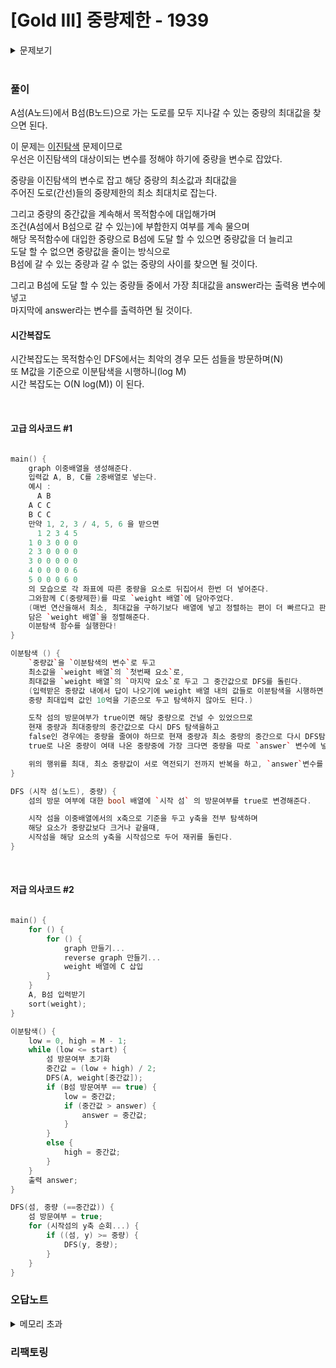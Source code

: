 # [Gold III] 중량제한 - 1939 

<details>

<summary> 문제보기 </summary>

[문제 링크](https://www.acmicpc.net/problem/1939) 

### 성능 요약

메모리: 6084 KB, 시간: 56 ms

### 분류

너비 우선 탐색, 이분 탐색, 자료 구조, 분리 집합, 그래프 이론, 그래프 탐색

### 제출 일자

2023년 11월 27일 15:16:54

### 문제 설명

<p>N(2 ≤ N ≤ 10,000)개의 섬으로 이루어진 나라가 있다. 이들 중 몇 개의 섬 사이에는 다리가 설치되어 있어서 차들이 다닐 수 있다.</p>

<p>영식 중공업에서는 두 개의 섬에 공장을 세워 두고 물품을 생산하는 일을 하고 있다. 물품을 생산하다 보면 공장에서 다른 공장으로 생산 중이던 물품을 수송해야 할 일이 생기곤 한다. 그런데 각각의 다리마다 중량제한이 있기 때문에 무턱대고 물품을 옮길 순 없다. 만약 중량제한을 초과하는 양의 물품이 다리를 지나게 되면 다리가 무너지게 된다.</p>

<p>한 번의 이동에서 옮길 수 있는 물품들의 중량의 최댓값을 구하는 프로그램을 작성하시오.</p>

### 입력 

 <p>첫째 줄에 N, M(1 ≤ M ≤ 100,000)이 주어진다. 다음 M개의 줄에는 다리에 대한 정보를 나타내는 세 정수 A, B(1 ≤ A, B ≤ N), C(1 ≤ C ≤ 1,000,000,000)가 주어진다. 이는 A번 섬과 B번 섬 사이에 중량제한이 C인 다리가 존재한다는 의미이다. 서로 같은 두 섬 사이에 여러 개의 다리가 있을 수도 있으며, 모든 다리는 양방향이다. 마지막 줄에는 공장이 위치해 있는 섬의 번호를 나타내는 서로 다른 두 정수가 주어진다. 공장이 있는 두 섬을 연결하는 경로는 항상 존재하는 데이터만 입력으로 주어진다.</p>

### 출력 

 <p>첫째 줄에 답을 출력한다.</p>


</details>

<br>

### 풀이

A섬(A노드)에서 B섬(B노드)으로 가는 도로를 모두 지나갈 수 있는 중량의 최대값을 찾으면 된다.  

이 문제는 [이진탐색]() 문제이므로   
우선은 이진탐색의 대상이되는 변수를 정해야 하기에 중량을 변수로 잡았다.   

중량을 이진탐색의 변수로 잡고 해당 중량의 최소값과 최대값을   
주어진 도로(간선)들의 중량제한의 최소 최대치로 잡는다.   

그리고 중량의 중간값을 계속해서 목적함수에 대입해가며   
조건(A섬에서 B섬으로 갈 수 있는)에 부합한지 여부를 계속 물으며   
해당 목적함수에 대입한 중량으로 B섬에 도달 할 수 있으면 중량값을 더 늘리고   
도달 할 수 없으면 중량값을 줄이는 방식으로   
B섬에 갈 수 있는 중량과 갈 수 없는 중량의 사이를 찾으면 될 것이다.   

그리고 B섬에 도달 할 수 있는 중량들 중에서 가장 최대값을 answer라는 출력용 변수에 넣고   
마지막에 answer라는 변수를 출력하면 될 것이다.   

#### 시간복잡도

시간복잡도는 목적함수인 DFS에서는 최악의 경우 모든 섬들을 방문하며(N)  
 또 M값을 기준으로 이분탐색을 시행하니(log M)   
 시간 복잡도는 O(N log(M)) 이 된다.  

<br>

#### 고급 의사코드 #1

```c++

main() {    
    graph 이중배열을 생성해준다.   
    입력값 A, B, C를 2중배열로 넣는다.   
    예시 :   
      A B   
    A C C   
    B C C   
    만약 1, 2, 3 / 4, 5, 6 을 받으면   
      1 2 3 4 5    
    1 0 3 0 0 0   
    2 3 0 0 0 0   
    3 0 0 0 0 0   
    4 0 0 0 0 6   
    5 0 0 0 6 0   
    의 모습으로 각 좌표에 따른 중량을 요소로 뒤집어서 한번 더 넣어준다.   
    그와함께 C(중량제한)를 따로 `weight 배열`에 담아주었다.   
    (매번 연산을해서 최소, 최대값을 구하기보다 배열에 넣고 정렬하는 편이 더 빠르다고 판단했다.)   
    담은 `weight 배열`을 정렬해준다.   
    이분탐색 함수를 실행한다!
}

이분탐색 () {   
    `중량값`을 `이분탐색의 변수`로 두고   
    최소값을 `weight 배열`의 `첫번째 요소`로,   
    최대값을 `weight 배열`의 `마지막 요소`로 두고 그 중간값으로 DFS를 돌린다.   
    (입력받은 중량값 내에서 답이 나오기에 weight 배열 내의 값들로 이분탐색을 시행하면   
    중량 최대입력 값인 10억을 기준으로 두고 탐색하지 않아도 된다.)   

    도착 섬의 방문여부가 true이면 해당 중량으로 건널 수 있었으므로   
    현재 중량과 최대중량의 중간값으로 다시 DFS 탐색을하고
    false인 경우에는 중량을 줄여야 하므로 현재 중량과 최소 중량의 중간으로 다시 DFS탐색을 하며   
    true로 나온 중량이 여태 나온 중량중에 가장 크다면 중량을 따로 `answer` 변수에 넣어준다.   

    위의 행위를 최대, 최소 중량값이 서로 역전되기 전까지 반복을 하고, `answer`변수를 출력한다.
}

DFS (시작 섬(노드), 중량) {
    섬의 방문 여부에 대한 bool 배열에 `시작 섬` 의 방문여부를 true로 변경해준다.   

    시작 섬을 이중배열에서의 x축으로 기준을 두고 y축을 전부 탐색하며   
    해당 요소가 중량값보다 크거나 같을때,   
    시작섬을 해당 요소의 y축을 시작섬으로 두어 재귀를 돌린다.
}

```

<br>

#### 저급 의사코드 #2

```c++

main() {
    for () {
        for () {
            graph 만들기...
            reverse graph 만들기...
            weight 배열에 C 삽입
        }
    }
    A, B섬 입력받기
    sort(weight);
}

이분탐색() {
    low = 0, high = M - 1;
    while (low <= start) {
        섬 방문여부 초기화
        중간값 = (low + high) / 2;
        DFS(A, weight[중간값]);
        if (B섬 방문여부 == true) {
            low = 중간값;
            if (중간값 > answer) {
                answer = 중간값;
            }
        }
        else {
            high = 중간값;
        }
    }
    출력 answer;
}

DFS(섬, 중량 (==중간값)) {
    섬 방문여부 = true;
    for (시작섬의 y축 순회...) {
        if ((섬, y) >= 중량) {
            DFS(y, 중량);
        }
    }
}


```

### 오답노트

<details>
<summary>메모리 초과</summary>

최대 10,000개의 섬이 주어지는데 이것을 이중배열 graph로 만들어버리면 10000 * 10000 즉, 100000000 1억이라는 크기의 배열이 vector로 늘어나 버리면 힙 영역이 초과되면서 메모리 초과가 뜨고 말았다.

```c++

for (int i = 0; i < M; i++) {
		std::cin >> A >> B >> C;
		islands[A][B] = C;
		islands[B][A] = C;
		weights.push_back(C);
	}

```

에서

```c++

for (int i = 0; i < M; i++) {
		std::cin >> A >> B >> C;
		islands[A].push_back(std::make_pair(B, C));
		islands[B].push_back(std::make_pair(A, C));
		weights.push_back(C);
	}

```

로 pair 라는 컨테이너를 이용해 pair 의 두번째요소에 C를 넣음으로써 마치 이중배열처럼 작동하도록 했다.

</details>

### 리팩토링